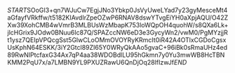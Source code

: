 $START$SOoGI3+qn7WJuCw7EgjJNo3Ybkp0JsVyUweLYad7y23gyMesceMt4aGfayfVRkffw/t5182KIAvdIrZpeOZwP6RNAV8dswYTvgEiYH0aXpjAQU/O42ZXw39XohCMB4wVmrB3MLBUsWzMbapK753loWQpOH4quohW/s8QXa6Lk+jlcHGrix9JOdw0BNuu6Ic87Q/SPAZccNW6eD3e3GycyWn2/vwM0/PgMYzjjRt1ysz7QEIpVPQcgSst5GlwCLoOMmOVOYRyKRmcIt0iR42A4OTlxCGDoCgsxUsKphN64ESKK/3iY2Gtcl89ZI65Y0WRyQkAAo5gvaC+96iBk0sRmaUHz4ed89RwNIPtcfaxG34Ax7qP4aa38WDOBdlLU95hGkmn7y0Yu3mwWB8HcTBNKMM2PqU7x/a7LMBN9YL9PXUZRawU6QnDjOq28lfIzwJf$END$